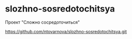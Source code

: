 # slozhno-sosredotochitsya
Проект "Сложно сосредоточиться"

https://github.com/ntovarnova/slozhno-sosredotochitsya.git
